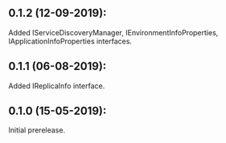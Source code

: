 ## 0.1.2 (12-09-2019):

Added IServiceDiscoveryManager, IEnvironmentInfoProperties, IApplicationInfoProperties interfaces.

## 0.1.1 (06-08-2019):

Added IReplicaInfo interface.

## 0.1.0 (15-05-2019): 

Initial prerelease.